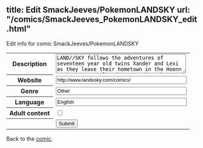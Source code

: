 title: Edit SmackJeeves/PokemonLANDSKY
url: "/comics/SmackJeeves_PokemonLANDSKY_edit.html"
---
Edit info for comic SmackJeeves/PokemonLANDSKY

<form name="comic" action="http://gaepostmail.appspot.com/comic/" method="post">
<table class="comicinfo">
<tr>
<th>Description</th><td><textarea name="description" cols="40" rows="3">LAND//SKY follows the adventures of seventeen year old twins Xander and Lexi as they leave their hometown in the Hoenn region to travel and to see what the world of Pokemon has to offer. Story by Sky King Artwork by Freedomthai</textarea></td>
</tr>
<tr>
<th>Website</th><td><input type="text" name="url" value="http://www.landxsky.com/comics/" size="40"/></td>
</tr>
<tr>
<th>Genre</th><td><input type="text" name="genre" value="Other" size="40"/></td>
</tr>
<tr>
<th>Language</th><td><input type="text" name="language" value="English" size="40"/></td>
</tr>
<tr>
<th>Adult content</th><td><input type="checkbox" name="adult" value="adult" /></td>
</tr>
<tr>
<th></th><td>
<input type="hidden" name="comic" value="SmackJeeves_PokemonLANDSKY" />
<input type="submit" name="submit" value="Submit" />
</td>
</tr>
</table>
</form>

Back to the [comic](SmackJeeves_PokemonLANDSKY.html).
